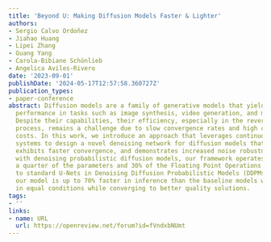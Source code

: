 ```yaml
---
title: 'Beyond U: Making Diffusion Models Faster & Lighter'
authors:
- Sergio Calvo Ordoñez
- Jiahao Huang
- Lipei Zhang
- Guang Yang
- Carola-Bibiane Schönlieb
- Angelica Aviles-Rivero
date: '2023-09-01'
publishDate: '2024-05-17T12:57:58.360727Z'
publication_types:
- paper-conference
abstract: Diffusion models are a family of generative models that yield record-breaking
  performance in tasks such as image synthesis, video generation, and molecule design.
  Despite their capabilities, their efficiency, especially in the reverse denoising
  process, remains a challenge due to slow convergence rates and high computational
  costs. In this work, we introduce an approach that leverages continuous dynamical
  systems to design a novel denoising network for diffusion models that is more parameter-efficient,
  exhibits faster convergence, and demonstrates increased noise robustness. Experimenting
  with denoising probabilistic diffusion models, our framework operates with approximately
  a quarter of the parameters and 30% of the Floating Point Operations (FLOPs) compared
  to standard U-Nets in Denoising Diffusion Probabilistic Models (DDPMs). Furthermore,
  our model is up to 70% faster in inference than the baseline models when measured
  in equal conditions while converging to better quality solutions.
tags:
- ''
links:
- name: URL
  url: https://openreview.net/forum?id=fVndxbNUmt
---
```

